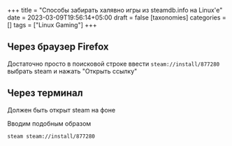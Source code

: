 +++
title = "Способы забирать халявно игры из steamdb.info на Linux'е"
date = 2023-03-09T19:56:14+05:00
draft = false
[taxonomies]
categories = []
tags = ["Linux Gaming"]
+++

## Через браузер Firefox

Достаточно просто в поисковой строке ввести `steam://install/877280` выбрать steam и нажать "Открыть ссылку"

## Через терминал

Должен быть открыт steam на фоне

Вводим подобным образом
```sh
steam steam://install/877280
```
